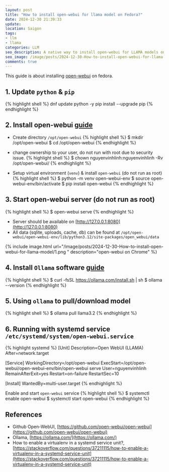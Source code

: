 ```yaml
---
layout: post
title: "How to install open-webui for llama model on Fedora?"
date: 2024-12-30 21:39:33
update:
location: Saigon
tags:
- llm
- llama
categories: LLM
seo_description: A native way to install open-webui for LLAMA models on Fedora OS (no docker)
seo_image: /image/posts/2024-12-30-How-to-install-open-webui-for-llama-model/seo.png
comments: true
---
```


This guide is about installing [open-webui](https://github.com/open-webui/open-webui) on fedora.

## 1. Update `python` & `pip`
{% highlight shell %}
dnf update python -y
pip install --upgrade pip
{% endhighlight %}

## 2. Install open-webui [guide](https://github.com/open-webui/open-webui?tab=readme-ov-file#how-to-install-)

- Create directory `/opt/open-webui`
{% highlight shell %}
$ mkdir /opt/open-webui
$ cd /opt/open-webui
{% endhighlight %}

- change ownership to your user, do not run with root due to security issue.
{% highlight shell %}
$ chown nguyenvinhlinh:nguyenvinhlinh -Rv /opt/open-webui/
{% endhighlight %}

- Setup virtual environment (`venv`) & install `open-webui` (do not run as root)
{% highlight shell %}
$ python -m venv open-webui-env
$ source open-webui-env/bin/activate
$ pip install open-webui
{% endhighlight %}


## 3. Start open-webui server (do not run as root)
{% highlight shell %}
$ open-webui serve
{% endhighlight %}

- Server should be available on [http://127.0.0.1:8080](http://127.0.0.1:8080)
- All data (sqlite, uploads, cache, db) can be found at `/opt/open-webui/open-webui-env/lib/python3.12/site-packages/open_webui/data`

{% include image.html url="/image/posts/2024-12-30-How-to-install-open-webui-for-llama-model/1.png " description="open-webui on Chrome" %}

## 4. Install `Ollama` software [guide](https://ollama.com/download)
{% highlight shell %}
$ curl -fsSL https://ollama.com/install.sh | sh
$ ollama --version
{% endhighlight %}

## 5. Using `ollama` to pull/download model
{% highlight shell %}
$ ollama pull llama3.2
{% endhighlight %}

## 6. Running with systemd service `/etc/systemd/system/open-webui.service`

{% highlight systemd %}
[Unit]
Description=Open WebUI (LLAMA)
After=network.target

[Service]
WorkingDirectory=/opt/open-webui
ExecStart=/opt/open-webui/open-webui-env/bin/open-webui serve
User=nguyenvinhlinh
RemainAfterExit=yes
Restart=on-failure
RestartSec=10

[Install]
WantedBy=multi-user.target
{% endhighlight %}

Enable and start `open-webui` service
{% highlight shell %}
$ systemctl enable open-webui
$ systemctl start  open-webui
{% endhighlight %}



## References
- Github Open-WebUI, [https://github.com/open-webui/open-webui](https://github.com/open-webui/open-webui)
- Ollama, [https://ollama.com/](https://ollama.com/)
- How to enable a virtualenv in a systemd service unit?, [https://stackoverflow.com/questions/37211115/how-to-enable-a-virtualenv-in-a-systemd-service-unit](https://stackoverflow.com/questions/37211115/how-to-enable-a-virtualenv-in-a-systemd-service-unit)
